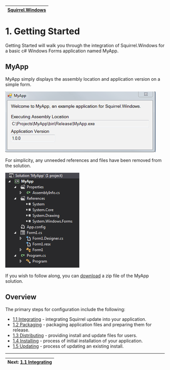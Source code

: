 | [Squirrel.Windows](../README.md) |
|:---|

# 1. Getting Started

Getting Started will walk you through the integration of Squirrel.Windows for a basic c# Windows Forms application named MyApp.

## MyApp

MyApp simply displays the assembly location and application version on a simple form.

![](images/1-MyApp.png)

For simplicity, any unneeded references and files have been removed from the solution.

![](images/1-MyApp-Solution.png)

If you wish to follow along, you can [download](examples/1-MyApp.zip) a zip file of the MyApp solution.

## Overview
The primary steps for configuration include the following:

* [1.1 Integrating](1.1-Integrating.md) - integrating Squirrel update into your application.
* [1.2 Packaging](1.2-Packaging.md) - packaging application files and preparing them for release.
* [1.3 Distributing](1.3-Distributing.md) - providing install and update files for users.
* [1.4 Installing](1.4-Installing.md) - process of initial installation of your application.
* [1.5 Updating](1.5-Updating.md) - process of updating an existing install.

---
|Next: [1.1 Integrating](1.1-Integrating.md)|
|:---|

